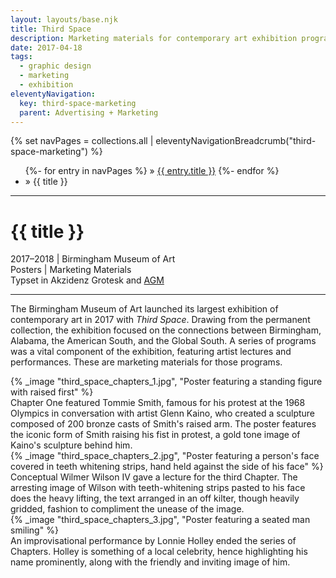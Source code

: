 ```yaml
---
layout: layouts/base.njk
title: Third Space
description: Marketing materials for contemporary art exhibition programs
date: 2017-04-18
tags:
  - graphic design
  - marketing
  - exhibition
eleventyNavigation:
  key: third-space-marketing
  parent: Advertising + Marketing
---
```


<div class="container">
  <div class="row">
    <div class="col">
  		{% set navPages = collections.all | eleventyNavigationBreadcrumb("third-space-marketing") %}
	  	<ul class="post-breadcrumb">
		      {%- for entry in navPages %}
			  <li{% if entry.url == page.url %} class="active-breadcrumb"{% endif %}> » <a href="{{ entry.url }}">{{ entry.title }}</a></li>
  			  {%- endfor %}
	    	<li><active-breadcrumb>» {{ title }}</active-breadcrumb></li>
			</ul>
    </div>
  </div>
  <hr>
  <div class="row"></div>
	<div class="row">
		<div class="col">
			<h1>{{ title }}</h1>
			<figcaption>2017–2018 | Birmingham Museum of Art</figcaption>
            <figcaption>Posters | Marketing Materials</br>Typset in Akzidenz Grotesk and <a href="https://www.behance.net/gallery/18864355/AGM" target="_blank">AGM</a></figcaption>
			<hr>
			<p>The Birmingham Museum of Art launched its largest exhibition of contemporary art in 2017 with <em>Third Space</em>. Drawing from the permanent collection, the exhibition focused on the connections between Birmingham, Alabama, the American South, and the Global South. A series of programs was a vital component of the exhibition, featuring artist lectures and performances. These are marketing materials for those programs.</p>
		</div>
        <div class="col-12 col-12-md col-1-lg"></div>
		<div class="col">
				{% _image "third_space_chapters_1.jpg", "Poster featuring a standing figure with raised first" %}
				<figcaption>Chapter One featured Tommie Smith, famous for his protest at the 1968 Olympics in conversation with artist Glenn Kaino, who created a sculpture composed of 200 bronze casts of Smith's raised arm. The poster features the iconic form of Smith raising his fist in protest, a gold tone image of Kaino's sculpture behind him.</figcaption>
		</div>
	</div>
	<div class="row">
		<div class="col">
		    {% _image "third_space_chapters_2.jpg", "Poster featuring a person's face covered in teeth whitening strips, hand held against 
			the side of his face" %}
			<figcaption>Conceptual Wilmer Wilson IV gave a lecture for the third Chapter. The arresting image of Wilson with teeth-whitening strips pasted to his face does the heavy lifting, the text arranged in an off kilter, though heavily gridded, fashion to compliment the unease of the image.</figcaption>
		</div>
        <div class="col-12 col-12-md col-1-lg"></div>
    	<div class="col">
    		{% _image "third_space_chapters_3.jpg", "Poster featuring a seated man smiling" %}
			<figcaption>An improvisational performance by Lonnie Holley ended the series of Chapters. Holley is something of a local celebrity, hence highlighting his name prominently, along with the friendly and inviting image of him.</figcaption>
		</div>
  	</div>
</div>